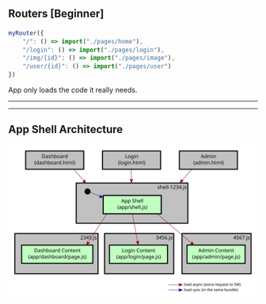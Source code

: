 ## Routers [Beginner]

``` js
myRouter({
	"/": () => import("./pages/home"),
	"/login": () => import("./pages/login"),
	"/img/{id}": () => import("./pages/image"),
	"/user/{id}": () => import("./pages/user")
})
```

App only loads the code it really needs.

---

---

## App Shell Architecture

![App Shell](app-shell.svg)